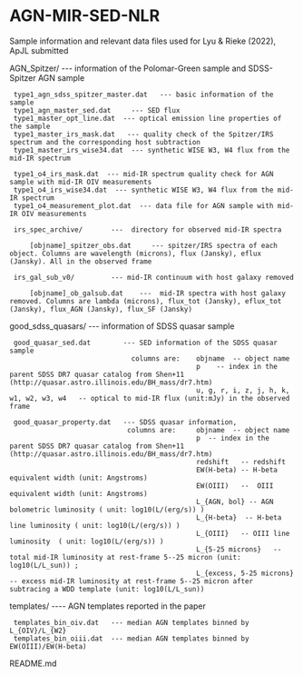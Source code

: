 # AGN-MIR-SED-NLR

Sample information and relevant data files used for Lyu & Rieke (2022), ApJL submitted


 AGN_Spitzer/    --- information of the Polomar-Green sample and SDSS-Spitzer AGN sample

     type1_agn_sdss_spitzer_master.dat   --- basic information of the sample
     type1_agn_master_sed.dat     --- SED flux 
     type1_master_opt_line.dat  --- optical emission line properties of the sample
     type1_master_irs_mask.dat   --- quality check of the Spitzer/IRS spectrum and the corresponding host subtraction
     type1_master_irs_wise34.dat  --- synthetic WISE W3, W4 flux from the mid-IR spectrum

     type1_o4_irs_mask.dat  --- mid-IR spectrum quality check for AGN sample with mid-IR OIV measurements
     type1_o4_irs_wise34.dat  --- synthetic WISE W3, W4 flux from the mid-IR spectrum
     type1_o4_measurement_plot.dat  --- data file for AGN sample with mid-IR OIV measurements
     
     irs_spec_archive/       ---  directory for observed mid-IR spectra
         
         [objname]_spitzer_obs.dat     --- spitzer/IRS spectra of each object. Columns are wavelength (microns), flux (Jansky), eflux (Jansky). All in the observed frame
        
     irs_gal_sub_v0/         --- mid-IR continuum with host galaxy removed
         
         [objname]_ob_galsub.dat    ---  mid-IR spectra with host galaxy removed. Columns are lambda (microns), flux_tot (Jansky), eflux_tot (Jansky), flux_AGN (Jansky), flux_SF (Jansky)  


 good_sdss_quasars/    --- information of SDSS quasar sample
 
     good_quasar_sed.dat        --- SED information of the SDSS quasar sample
                                  columns are:    objname  -- object name
                                                  p    -- index in the parent SDSS DR7 quasar catalog from Shen+11 (http://quasar.astro.illinois.edu/BH_mass/dr7.htm)
                                                  u, g, r, i, z, j, h, k, w1, w2, w3, w4   -- optical to mid-IR flux (unit:mJy) in the observed frame

     good_quasar_property.dat   --- SDSS quasar information, 
                                 columns are:     objname  -- object name
                                                  p  -- index in the parent SDSS DR7 quasar catalog from Shen+11 (http://quasar.astro.illinois.edu/BH_mass/dr7.htm) 
                                                  redshift   -- redshift 
                                                  EW(H-beta) -- H-beta equivalent width (unit: Angstroms)
                                                  EW(OIII)   --  OIII equivalent width (unit: Angstroms)
                                                  L_{AGN, bol} -- AGN bolometric luminosity ( unit: log10(L/(erg/s)) )
                                                  L_{H-beta}  -- H-beta line luminosity ( unit: log10(L/(erg/s)) )
                                                  L_{OIII}   -- OIII line luminosity  ( unit: log10(L/(erg/s)) )
                                                  L_{5-25 microns}   -- total mid-IR luminosity at rest-frame 5--25 micron (unit: log10(L/L_sun)) ;
                                                  L_{excess, 5-25 microns}  -- excess mid-IR luminosity at rest-frame 5--25 micron after subtracing a WDD template (unit: log10(L/L_sun))

     
 
 templates/    ---- AGN templates reported in the paper

     templates_bin_oiv.dat   --- median AGN templates binned by L_{OIV}/L_{W2} 
     templates_bin_oiii.dat  --- median AGN templates binned by EW(OIII)/EW(H-beta)


 README.md
